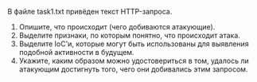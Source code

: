 В файле task1.txt привёден текст HTTP-запроса.  
1. Опишите, что происходит (чего добиваются атакующие).  
2. Выделите признаки, по которым понятно, что происходит атака.  
3. Выделите IoС'и, которые могут быть использованы для выявления подобной активности в будущем.  
4. Укажите, каким образом можно удостовериться в том, удалось ли атакующим достигнуть того, чего они добивались этим запросом.   



